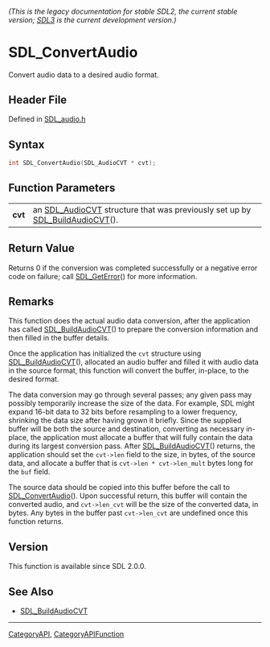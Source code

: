 ###### (This is the legacy documentation for stable SDL2, the current stable version; [SDL3](https://wiki.libsdl.org/SDL3/) is the current development version.)
# SDL_ConvertAudio

Convert audio data to a desired audio format.

## Header File

Defined in [SDL_audio.h](https://github.com/libsdl-org/SDL/blob/SDL2/include/SDL_audio.h)

## Syntax

```c
int SDL_ConvertAudio(SDL_AudioCVT * cvt);

```

## Function Parameters

|             |                                                                                                                   |
| ----------- | ----------------------------------------------------------------------------------------------------------------- |
| **cvt**     | an [SDL_AudioCVT](SDL_AudioCVT) structure that was previously set up by [SDL_BuildAudioCVT](SDL_BuildAudioCVT)(). |

## Return Value

Returns 0 if the conversion was completed successfully or a negative error
code on failure; call [SDL_GetError](SDL_GetError)() for more information.

## Remarks

This function does the actual audio data conversion, after the application
has called [SDL_BuildAudioCVT](SDL_BuildAudioCVT)() to prepare the
conversion information and then filled in the buffer details.

Once the application has initialized the `cvt` structure using
[SDL_BuildAudioCVT](SDL_BuildAudioCVT)(), allocated an audio buffer and
filled it with audio data in the source format, this function will convert
the buffer, in-place, to the desired format.

The data conversion may go through several passes; any given pass may
possibly temporarily increase the size of the data. For example, SDL might
expand 16-bit data to 32 bits before resampling to a lower frequency,
shrinking the data size after having grown it briefly. Since the supplied
buffer will be both the source and destination, converting as necessary
in-place, the application must allocate a buffer that will fully contain
the data during its largest conversion pass. After
[SDL_BuildAudioCVT](SDL_BuildAudioCVT)() returns, the application should
set the `cvt->len` field to the size, in bytes, of the source data, and
allocate a buffer that is `cvt->len * cvt->len_mult` bytes long for the
`buf` field.

The source data should be copied into this buffer before the call to
[SDL_ConvertAudio](SDL_ConvertAudio)(). Upon successful return, this buffer
will contain the converted audio, and `cvt->len_cvt` will be the size of
the converted data, in bytes. Any bytes in the buffer past `cvt->len_cvt`
are undefined once this function returns.

## Version

This function is available since SDL 2.0.0.

## See Also

- [SDL_BuildAudioCVT](SDL_BuildAudioCVT)

----
[CategoryAPI](CategoryAPI), [CategoryAPIFunction](CategoryAPIFunction)

